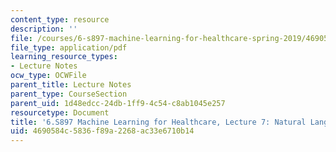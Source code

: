 ```yaml
---
content_type: resource
description: ''
file: /courses/6-s897-machine-learning-for-healthcare-spring-2019/4690584c5836f89a2268ac33e6710b14_MIT6_S897S19_lec7.pdf
file_type: application/pdf
learning_resource_types:
- Lecture Notes
ocw_type: OCWFile
parent_title: Lecture Notes
parent_type: CourseSection
parent_uid: 1d48edcc-24db-1ff9-4c54-c8ab1045e257
resourcetype: Document
title: '6.S897 Machine Learning for Healthcare, Lecture 7: Natural Language Processing'
uid: 4690584c-5836-f89a-2268-ac33e6710b14
---
```

